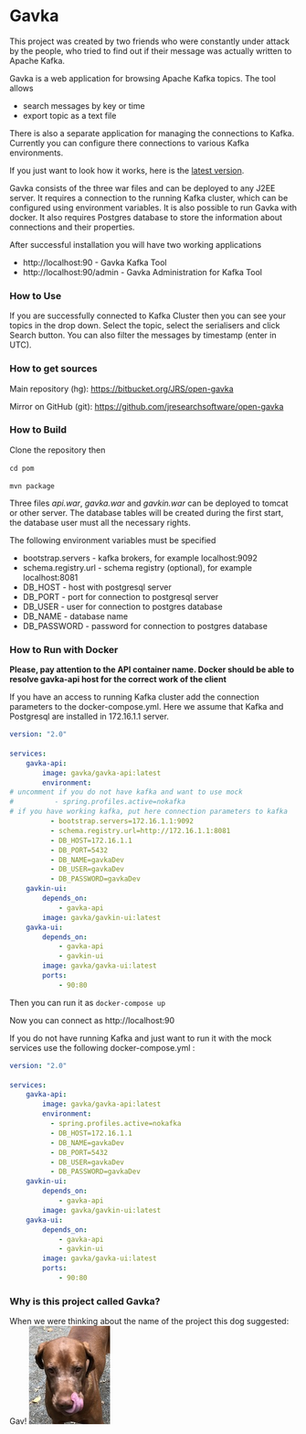 # Gavka #

This project was created by two friends who were constantly under attack by the people, who tried to find out if their message was actually written to Apache Kafka.

Gavka is a web application for browsing Apache Kafka topics. The tool allows

* search messages by key or time
* export topic as a text file

There is also a separate application for managing the connections to Kafka. Currently you can configure there connections to various Kafka environments.

If you just want to look how it works, here is the [latest version](http://c.chnch.us:90/).

Gavka consists of the three war files and can be deployed to any J2EE server. It requires a connection to the running Kafka cluster, which can be configured using environment variables. It is also possible to run Gavka with docker. It also requires Postgres database to store the information about connections and their properties.

After successful installation you will have two working applications

* http://localhost:90 - Gavka Kafka Tool
* http://localhost:90/admin - Gavka Administration for Kafka Tool

### How to Use ###

If you are successfully connected to Kafka Cluster then you can see your topics in the drop down.  Select the topic, select the serialisers and click Search button. You can also filter the messages by timestamp (enter in UTC).

### How to get sources ###

Main repository (hg): https://bitbucket.org/JRS/open-gavka

Mirror on GitHub (git): https://github.com/jresearchsoftware/open-gavka

### How to Build ###

Clone the repository then

`cd pom`

`mvn package`

Three files *api.war*, *gavka.war* and *gavkin.war* can be deployed to tomcat or other server. The database tables will be created during the first start, the database user must all the necessary rights.

The following environment variables must be specified

* bootstrap.servers - kafka brokers, for example localhost:9092
* schema.registry.url - schema registry (optional), for example localhost:8081
* DB_HOST - host with postgresql server 
* DB_PORT - port for connection to postgresql server
* DB_USER - user for connection to postgres database
* DB_NAME - database name 
* DB_PASSWORD - password for connection to postgres database


### How to Run with Docker ###

**Please, pay attention to the API container name. Docker should be able to resolve gavka-api host for the correct work of the client**

If you have an access to running Kafka cluster add the connection parameters to the docker-compose.yml. Here we assume that Kafka and Postgresql are installed in 172.16.1.1 server.

```yaml
version: "2.0"

services:
    gavka-api: 
        image: gavka/gavka-api:latest
        environment:  
# uncomment if you do not have kafka and want to use mock          
#          - spring.profiles.active=nokafka
# if you have working kafka, put here connection parameters to kafka   
          - bootstrap.servers=172.16.1.1:9092
          - schema.registry.url=http://172.16.1.1:8081
          - DB_HOST=172.16.1.1
          - DB_PORT=5432
          - DB_NAME=gavkaDev
          - DB_USER=gavkaDev
          - DB_PASSWORD=gavkaDev 
    gavkin-ui:
        depends_on: 
            - gavka-api
        image: gavka/gavkin-ui:latest
    gavka-ui:
        depends_on: 
            - gavka-api
            - gavkin-ui
        image: gavka/gavka-ui:latest
        ports:
            - 90:80
```   
Then you can run it as 
`docker-compose up`

Now you can connect as http://localhost:90

If you do not have running Kafka and just want to run it with the mock services use the following docker-compose.yml :

```yaml
version: "2.0"

services:
    gavka-api: 
        image: gavka/gavka-api:latest
        environment:  
          - spring.profiles.active=nokafka
          - DB_HOST=172.16.1.1
          - DB_NAME=gavkaDev
          - DB_PORT=5432
          - DB_USER=gavkaDev
          - DB_PASSWORD=gavkaDev 
    gavkin-ui:
        depends_on: 
            - gavka-api
        image: gavka/gavkin-ui:latest
    gavka-ui:
        depends_on: 
            - gavka-api
            - gavkin-ui
        image: gavka/gavka-ui:latest
        ports:
            - 90:80

```   


### Why is this project called Gavka? ###

When we were thinking about the name of the project this dog suggested: Gav! ![artie](images/artie.JPG)

